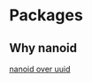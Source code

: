 # Packages

## Why nanoid
[nanoid over uuid](https://medium.com/@razvanst/unique-identifiers-uuid-vs-nanoid-8d8626589aed)

